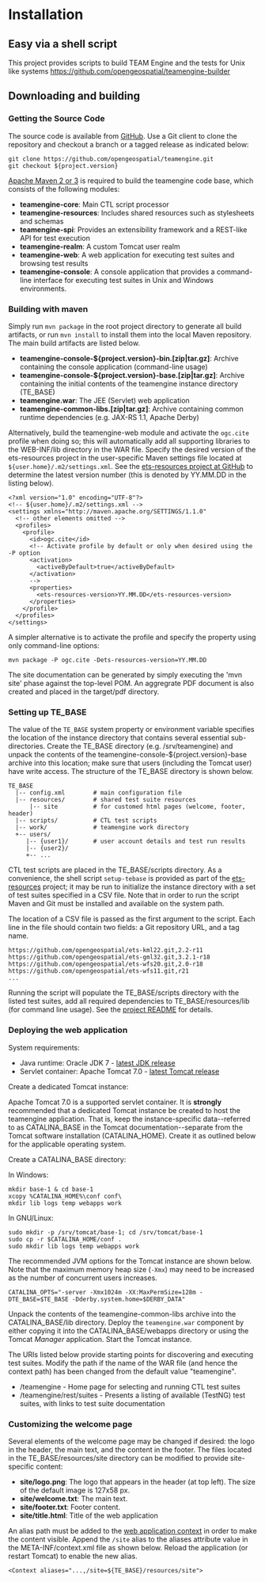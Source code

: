 # Installation

## Easy via a shell script


This project provides scripts to build TEAM Engine and the tests for Unix like systems
https://github.com/opengeospatial/teamengine-builder

## Downloading and building

### Getting the Source Code 

The source code is available from [GitHub](https://github.com/opengeospatial/teamengine). Use a Git client to clone the repository and checkout a branch or a tagged release as indicated below:

    git clone https://github.com/opengeospatial/teamengine.git
    git checkout ${project.version}

[Apache Maven 2 or 3](http://maven.apache.org/) is required to build the
teamengine code base, which consists of the following modules:

-   **teamengine-core**: Main CTL script processor
-   **teamengine-resources**: Includes shared resources such as stylesheets
    and schemas
-   **teamengine-spi**: Provides an extensibility framework and a REST-like
    API for test execution
-   **teamengine-realm**: A custom Tomcat user realm
-   **teamengine-web**: A web application for executing test suites and
    browsing test results
-   **teamengine-console**: A console application that provides a
    command-line interface for executing test suites in Unix and Windows
    environments.

### Building with maven

Simply run `mvn package` in the root project directory to generate all
build artifacts, or run `mvn install` to install them into the local
Maven repository. The main build artifacts are listed below.

- **teamengine-console-\${project.version}-bin.[zip|tar.gz]**: Archive containing the console application (command-line usage)
- **teamengine-console-\${project.version}-base.[zip|tar.gz]**: Archive containing the initial contents of the teamengine instance
    directory (TE\_BASE)
- **teamengine.war**: The JEE (Servlet) web application
- **teamengine-common-libs.[zip|tar.gz]**: Archive containing common runtime dependencies (e.g. JAX-RS 1.1,
    Apache Derby)

Alternatively, build the teamengine-web module and activate the
`ogc.cite` profile when doing so; this will automatically add all
supporting libraries to the WEB-INF/lib directory in the WAR file.
Specify the desired version of the ets-resources project in the
user-specific Maven settings file located at
`${user.home}/.m2/settings.xml`. See the [ets-resources project at
GitHub](https://github.com/opengeospatial/ets-resources) to determine
the latest version number (this is denoted by YY.MM.DD in the listing
below).

    <?xml version="1.0" encoding="UTF-8"?>
    <!-- ${user.home}/.m2/settings.xml -->
    <settings xmlns="http://maven.apache.org/SETTINGS/1.1.0" 
      <!-- other elements omitted -->
      <profiles>
        <profile>
          <id>ogc.cite</id>
          <!-- Activate profile by default or only when desired using the -P option
          <activation>
            <activeByDefault>true</activeByDefault>
          </activation>
          -->
          <properties>
            <ets-resources-version>YY.MM.DD</ets-resources-version>
          </properties>
        </profile>
      </profiles>
    </settings>

A simpler alternative is to activate the profile and specify the
property using only command-line options:

    mvn package -P ogc.cite -Dets-resources-version=YY.MM.DD

The site documentation can be generated by simply executing the 'mvn
site' phase against the top-level POM. An aggregrate PDF document is
also created and placed in the target/pdf directory.

### Setting up TE_BASE


The value of the `TE_BASE` system property or environment variable
specifies the location of the instance directory that contains several
essential sub-directories. Create the TE_BASE directory (e.g.
/srv/teamengine) and unpack the contents of the
teamengine-console-\${project.version}-base archive into this location;
make sure that users (including the Tomcat user) have write access. The
structure of the TE\_BASE directory is shown below.

    TE_BASE
      |-- config.xml        # main configuration file
      |-- resources/        # shared test suite resources
          |-- site          # for customed html pages (welcome, footer, header)
      |-- scripts/          # CTL test scripts
      |-- work/             # teamengine work directory
      +-- users/
         |-- {user1}/       # user account details and test run results
         |-- {user2}/
         +-- ...
        

CTL test scripts are placed in the TE_BASE/scripts directory. As a
convenience, the shell script `setup-tebase` is provided as part of the
[ets-resources](https://github.com/opengeospatial/ets-resources)
project; it may be run to initialize the instance directory with a set
of test suites specified in a CSV file. Note that in order to run the
script Maven and Git must be installed and available on the system path.

The location of a CSV file is passed as the first argument to the
script. Each line in the file should contain two fields: a Git
repository URL, and a tag name.

    https://github.com/opengeospatial/ets-kml22.git,2.2-r11
    https://github.com/opengeospatial/ets-gml32.git,3.2.1-r18
    https://github.com/opengeospatial/ets-wfs20.git,2.0-r18
    https://github.com/opengeospatial/ets-wfs11.git,r21
    ...

Running the script will populate the TE_BASE/scripts directory with the
listed test suites, add all required dependencies to
TE_BASE/resources/lib (for command line usage). See the [project
README](https://github.com/opengeospatial/ets-resources) for details.


### Deploying the web application


System requirements:

-   Java runtime: Oracle JDK 7 - [latest JDK
    release](http://www.oracle.com/technetwork/java/javase/downloads/)
-   Servlet container: Apache Tomcat 7.0 - [latest Tomcat
    release](http://tomcat.apache.org/download-70.cgi)

Create a dedicated Tomcat instance:

Apache Tomcat 7.0 is a supported servlet container. It is **strongly**
recommended that a dedicated Tomcat instance be created to host the
teamengine application. That is, keep the instance-specific
data--referred to as CATALINA\_BASE in the Tomcat
documentation--separate from the Tomcat software installation
(CATALINA\_HOME). Create it as outlined below for the applicable
operating system.

Create a CATALINA_BASE directory: 

In Windows:

    mkdir base-1 & cd base-1
    xcopy %CATALINA_HOME%\conf conf\
    mkdir lib logs temp webapps work

In GNU/Linux:

    sudo mkdir -p /srv/tomcat/base-1; cd /srv/tomcat/base-1
    sudo cp -r $CATALINA_HOME/conf .
    sudo mkdir lib logs temp webapps work

The recommended JVM options for the Tomcat instance are shown below.
Note that the maximum memory heap size (`-Xmx`) may need to be increased
as the number of concurrent users increases.

`CATALINA_OPTS="-server -Xmx1024m -XX:MaxPermSize=128m -DTE_BASE=$TE_BASE -Dderby.system.home=$DERBY_DATA"`

Unpack the contents of the teamengine-common-libs archive into the
CATALINA_BASE/lib directory. Deploy the `teamengine.war` component by
either copying it into the CATALINA\_BASE/webapps directory or using the
Tomcat *Manager* application. Start the Tomcat instance.

The URIs listed below provide starting points for discovering and
executing test suites. Modify the path if the name of the WAR file (and
hence the context path) has been changed from the default value
"teamengine".

-   /teamengine - Home page for selecting and running CTL test suites
-   /teamengine/rest/suites - Presents a listing of available (TestNG)
    test suites, with links to test suite documentation

### Customizing the welcome page

Several elements of the welcome page may be changed if desired: the logo
in the header, the main text, and the content in the footer. The files
located in the TE_BASE/resources/site directory can be modified to
provide site-specific content:


- **site/logo.png**: The logo that appears in the header (at top left). The size of the default image is 127x58 px.
- **site/welcome.txt**: The main text.
- **site/footer.txt**: Footer content.
- **site/title.html**: Title of the web application



An alias path must be added to the [web application
context](https://tomcat.apache.org/tomcat-7.0-doc/config/context.html)
in order to make the content visible. Append the `/site` alias to the
aliases attribute value in the META-INF/context.xml file as shown below.
Reload the application (or restart Tomcat) to enable the new alias.

    <Context aliases="...,/site=${TE_BASE}/resources/site">

    